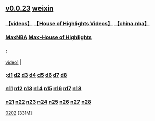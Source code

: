 ## [v0.0.23](https://github.com/littleflute/NBA/edit/master/README.md) [weixin](https://littleflute.github.io/weixin)
### [【videos】](https://www.youtube.com/user/NBA/videos) [【House of Highlights Videos】](https://www.youtube.com/channel/UCqQo7ewe87aYAe7ub5UqXMw/videos) [【china.nba】](https://china.nba.com/)
### [MaxNBA](https://www.youtube.com/user/NBA/videos?view=0&sort=p&flow=grid)  [Max-House of Highlights](https://www.youtube.com/channel/UCqQo7ewe87aYAe7ub5UqXMw/videos?view=0&sort=p&flow=grid)

### : 
[video1](https://mp.weixin.qq.com/mp/homepage?__biz=MzI3MDQyODk3Ng==&hid=1&sn=ce58145d442c375b93975c1ad6d16e74) | 
### :[d1](https://mp.weixin.qq.com/s?__biz=MzI3MDQyODk3Ng==&mid=100000005&idx=1&sn=64035e3132eafc5416a5e1547f3e151f&scene=19#wechat_redirect) [d2]() [d3]() [d4]() [d5]() [d6]() [d7]() [d8]()
### [n11](https://mp.weixin.qq.com/s/mkck3SrHWSVT2JCwsRRTWg) [n12](https://mp.weixin.qq.com/s/3T_6c9gUHuIX_jiSIXfNTg) [n13](https://mp.weixin.qq.com/s/yRqhF86M0YCZEzuSq2I2lg) [n14](https://mp.weixin.qq.com/s/iqeR6Yti6fFwm1W9__aOFA) [n15](https://mp.weixin.qq.com/s/maL-k0Dft3q21N_ILU071g) [n16](https://mp.weixin.qq.com/s/v5X_LvQB9-3RdBLQCAHWHg) [n17](https://mp.weixin.qq.com/s/vgGwHm3xUIetD2lNKjZCgA) [n18](https://mp.weixin.qq.com/s/xd4g5K9XeuWVgZWTPjrRIA)

### [n21](https://mp.weixin.qq.com/s/LqeKTPS9DbA8nO6xY4ZTpw) [n22](https://mp.weixin.qq.com/s/ZsTkp7004TC4kZ2l0WPIgQ) [n23](https://mp.weixin.qq.com/s/t1O7ahyhyXrwB9uLE_2cZg) [n24](https://mp.weixin.qq.com/s/MrDae9-XAPGV9T9PhYrR3A) [n25](https://mp.weixin.qq.com/s/amFp6fSyrEVxx9K1OoLOEw) [n26](https://mp.weixin.qq.com/s/3Tk4LC_6e0uRptctHjDbHg) [n27](https://mp.weixin.qq.com/s/QabonoUz1Orrv_gXrlp2kw) [n28](https://mp.weixin.qq.com/s/kvb11HI4A_JYlVp6E0YO8g)

[0202](0202)  [331M]
